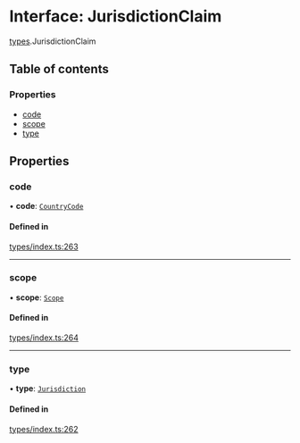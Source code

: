 # Interface: JurisdictionClaim

[types](../wiki/types).JurisdictionClaim

## Table of contents

### Properties

- [code](../wiki/types.JurisdictionClaim#code)
- [scope](../wiki/types.JurisdictionClaim#scope)
- [type](../wiki/types.JurisdictionClaim#type)

## Properties

### code

• **code**: [`CountryCode`](../wiki/generated.types.CountryCode)

#### Defined in

[types/index.ts:263](https://github.com/PolymathNetwork/polymesh-sdk/blob/49113a20/src/types/index.ts#L263)

___

### scope

• **scope**: [`Scope`](../wiki/types.Scope)

#### Defined in

[types/index.ts:264](https://github.com/PolymathNetwork/polymesh-sdk/blob/49113a20/src/types/index.ts#L264)

___

### type

• **type**: [`Jurisdiction`](../wiki/types.ClaimType#jurisdiction)

#### Defined in

[types/index.ts:262](https://github.com/PolymathNetwork/polymesh-sdk/blob/49113a20/src/types/index.ts#L262)
